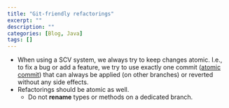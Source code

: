 ```yaml
---
title: "Git-friendly refactorings"
excerpt: ""
description: ""
categories: [Blog, Java]
tags: []
---
```



* When using a SCV system, we always try to keep changes atomic. I.e., to fix a bug or add a feature, we try to use exactly one commit ([atomic commit](https://en.wikipedia.org/wiki/Atomic_commit)) that can always be applied (on other branches) or reverted without any side effects.
* Refactorings should be atomic as well.
    * Do not **rename** types or methods on a dedicated branch.